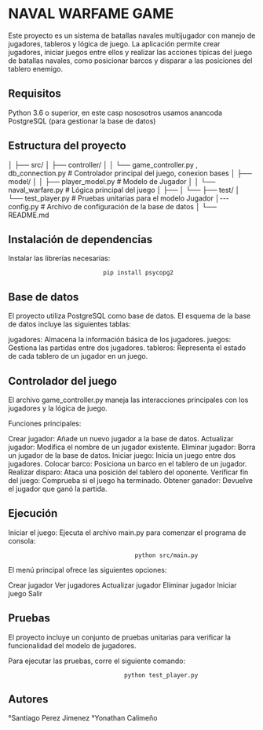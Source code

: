 # NAVAL WARFAME GAME

Este proyecto es un sistema de batallas navales multijugador con manejo de jugadores, tableros y lógica de juego. La aplicación permite crear jugadores, iniciar juegos entre ellos y realizar las acciones típicas del juego de batallas navales, como posicionar barcos y disparar a las posiciones del tablero enemigo.

## Requisitos
Python 3.6 o superior, en este casp nososotros usamos anancoda
PostgreSQL (para gestionar la base de datos)

## Estructura del proyecto


│
├── src/
│   ├── controller/
│   │   └── game_controller.py , db_connection.py   # Controlador principal del juego, conexion bases
│   ├── model/
│   │   ├── player_model.py             # Modelo de Jugador
│   │   └── naval_warfare.py       # Lógica principal del juego
│   ├──
│   └── 
├── test/
│   └── test_player.py            # Pruebas unitarias para el modelo Jugador
│--- config.py                  # Archivo de configuración de la base de datos
│
└── README.md        

## Instalación de dependencias
Instalar las librerías necesarias:

                               pip install psycopg2


## Base de datos
El proyecto utiliza PostgreSQL como base de datos. El esquema de la base de datos incluye las siguientes tablas:

jugadores: Almacena la información básica de los jugadores.
juegos: Gestiona las partidas entre dos jugadores.
tableros: Representa el estado de cada tablero de un jugador en un juego.

## Controlador del juego
El archivo game_controller.py maneja las interacciones principales con los jugadores y la lógica de juego.

Funciones principales:

Crear jugador: Añade un nuevo jugador a la base de datos.
Actualizar jugador: Modifica el nombre de un jugador existente.
Eliminar jugador: Borra un jugador de la base de datos.
Iniciar juego: Inicia un juego entre dos jugadores.
Colocar barco: Posiciona un barco en el tablero de un jugador.
Realizar disparo: Ataca una posición del tablero del oponente.
Verificar fin del juego: Comprueba si el juego ha terminado.
Obtener ganador: Devuelve el jugador que ganó la partida.

## Ejecución
Iniciar el juego:
Ejecuta el archivo main.py para comenzar el programa de consola:

                                        python src/main.py
El menú principal ofrece las siguientes opciones:

Crear jugador
Ver jugadores
Actualizar jugador
Eliminar jugador
Iniciar juego
Salir

## Pruebas
El proyecto incluye un conjunto de pruebas unitarias para verificar la funcionalidad del modelo de jugadores.

Para ejecutar las pruebas, corre el siguiente comando:

                                     python test_player.py


## Autores

°Santiago Perez Jimenez 
°Yonathan Calimeño 
